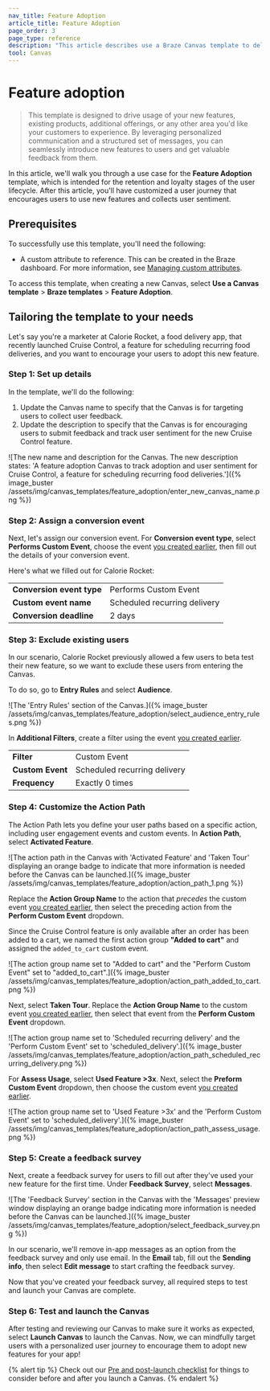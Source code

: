 ```yaml
---
nav_title: Feature Adoption
article_title: Feature Adoption
page_order: 3
page_type: reference
description: "This article describes use a Braze Canvas template to deliver timely personalized messages to highlight the benefits and usage tips."
tool: Canvas
---
```


# Feature adoption

> This template is designed to drive usage of your new features, existing products, additional offerings, or any other area you'd like your customers to experience. By leveraging personalized communication and a structured set of messages, you can seamlessly introduce new features to users and get valuable feedback from them.

In this article, we'll walk you through a use case for the **Feature Adoption** template, which is intended for the retention and loyalty stages of the user lifecycle. After this article, you'll have customized a user journey that encourages users to use new features and collects user sentiment.

## Prerequisites

To successfully use this template, you'll need the following:

- A custom attribute to reference. This can be created in the Braze dashboard. For more information, see [Managing custom attributes]({{site.baseurl}}/user_guide/data_and_analytics/custom_data/custom_attributes/#managing-custom-attributes).

To access this template, when creating a new Canvas, select **Use a Canvas template** > **Braze templates** > **Feature Adoption**. 

## Tailoring the template to your needs

Let's say you're a marketer at Calorie Rocket, a food delivery app, that recently launched Cruise Control, a feature for scheduling recurring food deliveries, and you want to encourage your users to adopt this new feature.

### Step 1: Set up details

In the template, we'll do the following:

1. Update the Canvas name to specify that the Canvas is for targeting users to collect user feedback.
2. Update the description to specify that the Canvas is for encouraging users to submit feedback and track user sentiment for the new Cruise Control feature.

![The new name and description for the Canvas. The new description states: 'A feature adoption Canvas to track adoption and user sentiment for Cruise Control, a feature for scheduling recurring food deliveries.']({% image_buster /assets/img/canvas_templates/feature_adoption/enter_new_canvas_name.png %})

### Step 2: Assign a conversion event

Next, let's assign our conversion event. For **Conversion event type**, select **Performs Custom Event**, choose the event [you created earlier](#prerequisites), then fill out the details of your conversion event.

Here's what we filled out for Calorie Rocket:

<table>
  <tr>
    <td><strong>Conversion event type</strong></td>
    <td>Performs Custom Event</td>
  </tr>
  <tr>
    <td><strong>Custom event name</strong></td>
    <td>Scheduled recurring delivery</td>
  </tr>
  <tr>
    <td><strong>Conversion deadline</strong></td>
    <td>2 days</td>
  </tr>
</table>

### Step 3: Exclude existing users

In our scenario, Calorie Rocket previously allowed a few users to beta test their new feature, so we want to exclude these users from entering the Canvas.

To do so, go to **Entry Rules** and select **Audience**.

![The 'Entry Rules' section of the Canvas.]({% image_buster /assets/img/canvas_templates/feature_adoption/select_audience_entry_rules.png %})

In **Additional Filters**, create a filter using the event [you created earlier](#prerequisites).

<table>
  <tr>
    <td><strong>Filter</strong></td>
    <td>Custom Event</td>
  </tr>
  <tr>
    <td><strong>Custom Event</strong></td>
    <td>Scheduled recurring delivery</td>
  </tr>
  <tr>
    <td><strong>Frequency</strong></td>
    <td>Exactly 0 times</td>
  </tr>
</table>

### Step 4: Customize the Action Path

The Action Path lets you define your user paths based on a specific action, including user engagement events and custom events. In **Action Path**, select **Activated Feature**.

![The action path in the Canvas with 'Activated Feature' and 'Taken Tour' displaying an orange badge to indicate that more information is needed before the Canvas can be launched.]({% image_buster /assets/img/canvas_templates/feature_adoption/action_path_1.png %})

Replace the **Action Group Name** to the action that _precedes_ the custom event [you created earlier](#prerequisites), then select the preceding action from the **Perform Custom Event** dropdown.

Since the Cruise Control feature is only available after an order has been added to a cart, we named the first action group **"Added to cart"** and assigned the `added_to_cart` custom event.

![The action group name set to "Added to cart" and the "Perform Custom Event" set to "added_to_cart".]({% image_buster /assets/img/canvas_templates/feature_adoption/action_path_added_to_cart.png %})

Next, select **Taken Tour**. Replace the **Action Group Name** to the custom event [you created earlier](#prerequisites), then select that event from the **Perform Custom Event** dropdown.

![The action group name set to 'Scheduled recurring delivery' and the 'Perform Custom Event' set to 'scheduled_delivery'.]({% image_buster /assets/img/canvas_templates/feature_adoption/action_path_scheduled_recurring_delivery.png %})

For **Assess Usage**, select **Used Feature >3x**. Next, select the **Preform Custom Event** dropdown, then choose the custom event [you created earlier](#prerequisites).

![The action group name set to 'Used Feature >3x' and the 'Perform Custom Event' set to 'scheduled_delivery'.]({% image_buster /assets/img/canvas_templates/feature_adoption/action_path_assess_usage.png %})

### Step 5: Create a feedback survey

Next, create a feedback survey for users to fill out after they've used your new feature for the first time. Under **Feedback Survey**, select **Messages**.

![The 'Feedback Survey' section in the Canvas with the 'Messages' preview window displaying an orange badge indicating more information is needed before the Canvas can be launched.]({% image_buster /assets/img/canvas_templates/feature_adoption/select_feedback_survey.png %})

In our scenario, we'll remove in-app messages as an option from the feedback survey and only use email. In the **Email** tab, fill out the **Sending info**, then select **Edit message** to start crafting the feedback survey.

Now that you've created your feedback survey, all required steps to test and launch your Canvas are complete.

### Step 6: Test and launch the Canvas

After testing and reviewing our Canvas to make sure it works as expected, select **Launch Canvas** to launch the Canvas. Now, we can mindfully target users with a personalized user journey to encourage them to adopt new features for your app!

{% alert tip %}
Check out our [Pre and post-launch checklist]({{site.baseurl}}/user_guide/engagement_tools/canvas/ideas_and_strategies/pre_post_launch_checklist/#things-to-consider-before-launch) for things to consider before and after you launch a Canvas.
{% endalert %}
